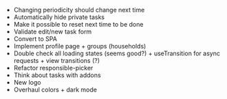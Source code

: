 - Changing periodicity should change next time
- Automatically hide private tasks
- Make it possible to reset next time to be done
- Validate edit/new task form
- Convert to SPA
- Implement profile page + groups (households)
- Double check all loading states (seems good?) + useTransition for async
  requests + view transitions (?)
- Refactor responsible-picker
- Think about tasks with addons
- New logo
- Overhaul colors + dark mode

